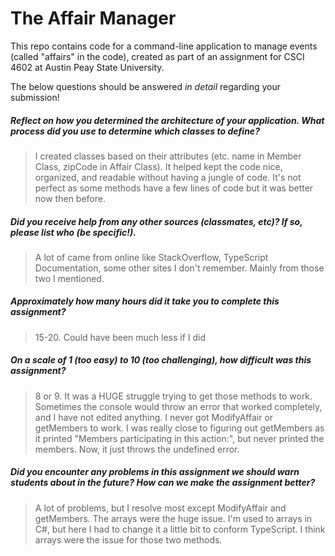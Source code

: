 # The Affair Manager

This repo contains code for a command-line application to manage events (called "affairs" in the code), created as part of an assignment for CSCI 4602 at Austin Peay State University.

The below questions should be answered _in detail_ regarding your submission!

##### Reflect on how you determined the architecture of your application. What process did you use to determine which classes to define? #####
> I created classes based on their attributes (etc. name in Member Class, zipCode in Affair Class). It helped kept the code nice, organized, and readable without having a jungle of code. It's not perfect as some methods have a few lines of code but it was better now then before.


##### Did you receive help from any other sources (classmates, etc)? If so, please list who (be specific!). #####
> A lot of came from online like StackOverflow, TypeScript Documentation, some other sites I don't remember. Mainly from those two I mentioned.


##### Approximately how many hours did it take you to complete this assignment? #####
> 15-20. Could have been much less if I did


##### On a scale of 1 (too easy) to 10 (too challenging), how difficult was this assignment? #####
> 8 or 9. It was a HUGE struggle trying to get those methods to work. Sometimes the console would throw an error that worked completely, and I have not edited anything. I never got ModifyAffair or getMembers to work. I was really close to figuring out getMembers as it printed "Members participating in this action:", but never printed the members. Now, it just throws the undefined error.


##### Did you encounter any problems in this assignment we should warn students about in the future? How can we make the assignment better? #####
> A lot of problems, but I resolve most except ModifyAffair and getMembers. The arrays were the huge issue. I'm used to arrays in C#, but here I had to change it a little bit to conform TypeScript. I think arrays were the issue for those two methods. 


